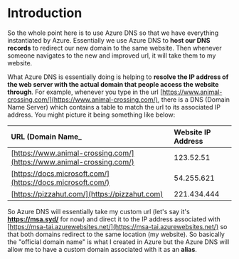 # Introduction

So the whole point here is to use Azure DNS so that we have everything instantiated by Azure. Essentially we use Azure DNS to **host our DNS records** to redirect our new domain to the same website. Then whenever someone navigates to the new and improved url, it will take them to my website.

What Azure DNS is essentially doing is helping to **resolve the IP address of the web server with the actual domain that people access the website through**. For example, whenever you type in the url [https://www.animal-crossing.com/](https://www.animal-crossing.com/), there is a DNS \(Domain Name Server\) which contains a table to match the url to its associated IP address. You might picture it being something like below:

| URL \(Domain Name\_ | Website IP Address |
| :--- | :--- |
| [https://www.animal-crossing.com/](https://www.animal-crossing.com/) | 123.52.51 |
| [https://docs.microsoft.com/](https://docs.microsoft.com/) | 54.255.621 |
| [https://pizzahut.com/](https://pizzahut.com) | 221.434.444 |

So Azure DNS will essentially take my custom url \(let's say it's **https://msa.syd/** for now\) and direct it to the IP address associated with [https://msa-tai.azurewebsites.net/](https://msa-tai.azurewebsites.net/) so that both domains redirect to the same location \(my website\). So basically the "official domain name" is what I created in Azure but the Azure DNS will allow me to have a custom domain associated with it as an **alias**.

